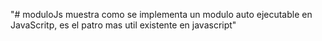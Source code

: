 "# moduloJs muestra como se implementa un modulo auto ejecutable en JavaScritp, es el patro mas util existente en javascript" 
